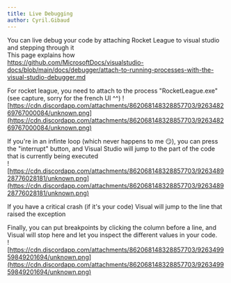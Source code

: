 ```yaml
---
title: Live Debugging
author: Cyril.Gibaud
---
```


You can live debug your code by attaching Rocket League to visual studio and stepping through it  
This page explains how  
https://github.com/MicrosoftDocs/visualstudio-docs/blob/main/docs/debugger/attach-to-running-processes-with-the-visual-studio-debugger.md

For rocket league, you need to attach to the process "RocketLeague.exe" (see capture, sorry for the french UI ^^)
![https://cdn.discordapp.com/attachments/862068148328857703/926348269767000084/unknown.png](https://cdn.discordapp.com/attachments/862068148328857703/926348269767000084/unknown.png)

If you're in an infinte loop (which never happens to me 😏), you can press the "interrupt" button, and Visual Studio will jump to the part of the code that is currently being executed  
![https://cdn.discordapp.com/attachments/862068148328857703/926348928776028181/unknown.png](https://cdn.discordapp.com/attachments/862068148328857703/926348928776028181/unknown.png)

If you have a critical crash (if it's your code) Visual will jump to the line that raised the exception

Finally, you can put breakpoints by clicking the column before a line, and Visual will stop here and let you inspect the different values in your code.  
![https://cdn.discordapp.com/attachments/862068148328857703/926349959849201694/unknown.png](https://cdn.discordapp.com/attachments/862068148328857703/926349959849201694/unknown.png)